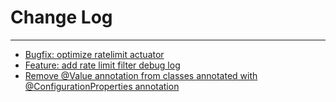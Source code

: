 # Change Log
---

- [Bugfix: optimize ratelimit actuator](https://github.com/Tencent/spring-cloud-tencent/pull/413)
- [Feature: add rate limit filter debug log](https://github.com/Tencent/spring-cloud-tencent/pull/417)
- [Remove @Value annotation from classes annotated with @ConfigurationProperties annotation](https://github.com/Tencent/spring-cloud-tencent/pull/425)
